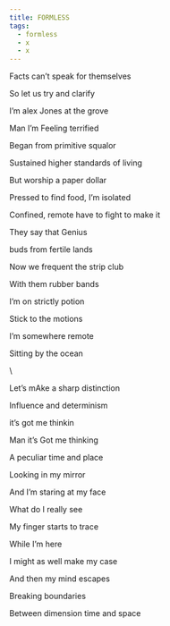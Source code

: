 ```yaml
---
title: FORMLESS
tags:
  - formless
  - x
  - x
---
```

Facts can’t speak for themselves

So let us try and clarify

I’m alex Jones at the grove

Man I’m Feeling terrified

Began from primitive squalor

Sustained higher standards of living

But worship a paper dollar

Pressed to find food, I’m isolated

Confined, remote have to fight to make it

They say that Genius

buds from fertile lands

Now we frequent the strip club

With them rubber bands

I’m on strictly potion

Stick to the motions

I’m somewhere remote

Sitting by the ocean

  \

Let’s mAke a sharp distinction

Influence and determinism

it’s got me thinkin

Man it’s Got me thinking

A peculiar time and place

Looking in my mirror

And I’m staring at my face

What do I really see

My finger starts to trace

While I’m here

I might as well make my case

And then my mind escapes

Breaking boundaries

Between dimension time and space
